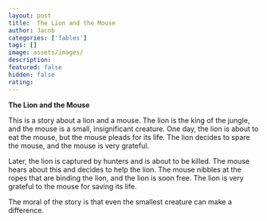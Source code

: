 ```yaml
---
layout: post
title:  The Lion and the Mouse
author: Jacob
categories: ['fables']
tags: []
image: assets/images/
description: 
featured: false
hidden: false
rating: 
---
```


**The Lion and the Mouse**

This is a story about a lion and a mouse. The lion is the king of the jungle, and the mouse is a small, insignificant creature. One day, the lion is about to eat the mouse, but the mouse pleads for its life. The lion decides to spare the mouse, and the mouse is very grateful.

Later, the lion is captured by hunters and is about to be killed. The mouse hears about this and decides to help the lion. The mouse nibbles at the ropes that are binding the lion, and the lion is soon free. The lion is very grateful to the mouse for saving its life.

The moral of the story is that even the smallest creature can make a difference.
